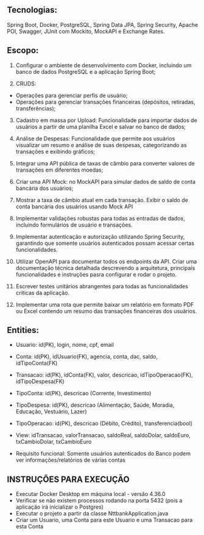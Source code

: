 ## Tecnologias:

Spring Boot, Docker, PostgreSQL, Spring Data JPA, Spring Security, Apache POI, Swagger, JUnit com Mockito, MockAPI e Exchange Rates.

## Escopo:

1) Configurar o ambiente de desenvolvimento com Docker, incluindo um banco de dados PostgreSQL e a aplicação Spring Boot;


2) CRUDS:
- Operações para gerenciar perfis de usuário;
- Operações para gerenciar transações financeiras (depósitos, retiradas, transferências);


3) Cadastro em massa por Upload: Funcionalidade para importar dados de usuários a partir de uma planilha Excel e salvar no banco de dados;


4) Análise de Despesas: Funcionalidade que permite aos usuários visualizar um resumo e análise de suas despesas, categorizando as transações e exibindo gráficos;


5) Integrar uma API pública de taxas de câmbio para converter valores de transações em diferentes moedas;


6) Criar uma API Mock: no MockAPI para simular dados de saldo de conta bancária dos usuários;


7) Mostrar a taxa de câmbio atual em cada transação. Exibir o saldo de conta bancária dos usuários usando Mock API


8) Implementar validações robustas para todas as entradas de dados, incluindo formulários de usuário e transações.


9) Implementar autenticação e autorização utilizando Spring Security, garantindo que somente usuários autenticados possam acessar certas funcionalidades.


10) Utilizar OpenAPI para documentar todos os endpoints da API. Criar uma documentação técnica detalhada descrevendo a arquitetura, principais funcionalidades e instruções pasra configurar e rodar o projeto.


11) Escrever testes unitários abrangentes para todas as funcionalidades críticas da aplicação.


12) Implementar uma rota que permite baixar um relatório em formato PDF ou Excel contendo um resumo das transações financeiras dos usuários.


## Entities: 

* Usuario: id(PK), login, nome, cpf, email


* Conta: id(PK), idUsuario(FK), agencia, conta, dac, saldo, idTipoConta(FK)


* Transacao: id(PK), idConta(FK), valor, descricao, idTipoOperacao(FK), idTipoDespesa(FK)


* TipoConta: id(PK), descricao (Corrente, Investimento)


* TipoDespesa: id(PK), descricao (Alimentação, Saúde, Moradia, Educação, Vestuário, Lazer)


* TipoOperacao: id(PK), descricao (Débito, Crédito), transferencia(bool)


* View: idTransacao, valorTransacao, saldoReal, saldoDolar, saldoEuro, txCambioDolar, txCambioEuro


* Requisito funcional: Somente usuários autenticados do Banco podem ver informações/relatórios de várias contas


## INSTRUÇÕES PARA EXECUÇÃO

- Executar Docker Desktop em máquina local - versão 4.36.0
- Verificar se não existem processos rodando na porta 5432 (pois a aplicação irá inicializar o Postgres)
- Executar o projeto a partir da classe NttbankApplication.java
- Criar um Usuario, uma Conta para este Usuario e uma Transacao para esta Conta